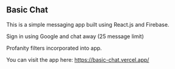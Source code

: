 ## Basic Chat
This is a simple messaging app built using React.js and Firebase.

Sign in using Google and chat away (25 message limit)

Profanity filters incorporated into app.

You can visit the app here: https://basic-chat.vercel.app/

